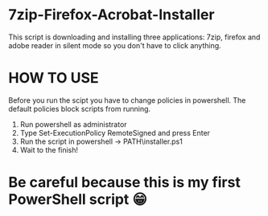 # 7zip-Firefox-Acrobat-Installer

This script is downloading and installing three applications: 7zip, firefox and adobe reader in silent mode so you don't have to click anything.

# HOW TO USE

Before you run the scipt you have to change policies in powershell. The default policies block scripts from running.

1. Run powershell as administrator
2. Type Set-ExecutionPolicy RemoteSigned and press Enter
3. Run the script in powershell -> PATH\installer.ps1
4. Wait to the finish!

# Be careful because this is my first PowerShell script 😁

